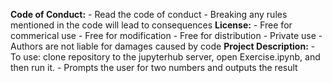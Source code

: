**Code of Conduct:**
    - Read the code of conduct
    - Breaking any rules mentioned in the code will lead to consequences
**License:**
    - Free for commerical use
    - Free for modification
    - Free for distribution
    - Private use
    - Authors are not liable for damages caused by code
**Project Description:**
    - To use: clone repository to the jupyterhub server, open Exercise.ipynb, and then run it.
    - Prompts the user for two numbers and outputs the result
